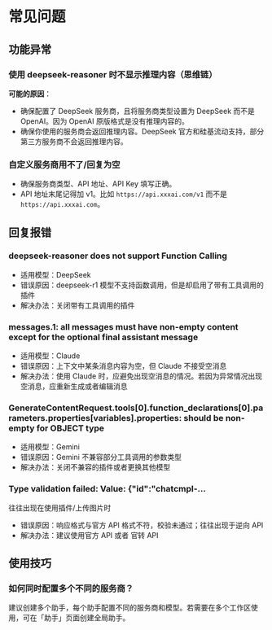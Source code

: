 # 常见问题

## 功能异常

### 使用 deepseek-reasoner 时不显示推理内容（思维链）

**可能的原因**：

- 确保配置了 DeepSeek 服务商，且将服务商类型设置为 DeepSeek 而不是 OpenAI。因为 OpenAI 原版格式是没有推理内容的。
- 确保你使用的服务商会返回推理内容。DeepSeek 官方和硅基流动支持，部分第三方服务商不会返回推理内容。

### 自定义服务商用不了/回复为空

- 确保服务商类型、API 地址、API Key 填写正确。
- API 地址末尾记得加 v1。比如 `https://api.xxxai.com/v1` 而不是 `https://api.xxxai.com`。

## 回复报错

### deepseek-reasoner does not support Function Calling

- 适用模型：DeepSeek
- 错误原因：deepseek-r1 模型不支持函数调用，但是却启用了带有工具调用的插件
- 解决办法：关闭带有工具调用的插件

### messages.1: all messages must have non-empty content except for the optional final assistant message

- 适用模型：Claude
- 错误原因：上下文中某条消息内容为空，但 Claude 不接受空消息
- 解决办法：使用 Claude 时，应避免出现空消息的情况。若因为异常情况出现空消息，应重新生成或者编辑消息

### GenerateContentRequest.tools[0].function_declarations[0].parameters.properties[variables].properties: should be non-empty for OBJECT type

- 适用模型：Gemini
- 错误原因：Gemini 不兼容部分工具调用的参数类型
- 解决办法：关闭不兼容的插件或者更换其他模型

### Type validation failed: Value: {"id":"chatcmpl-…

往往出现在使用插件/上传图片时

- 错误原因：响应格式与官方 API 格式不符，校验未通过；往往出现于逆向 API
- 解决办法：建议使用官方 API 或者 官转 API

## 使用技巧

### 如何同时配置多个不同的服务商？

建议创建多个助手，每个助手配置不同的服务商和模型。若需要在多个工作区使用，可在「助手」页面创建全局助手。
